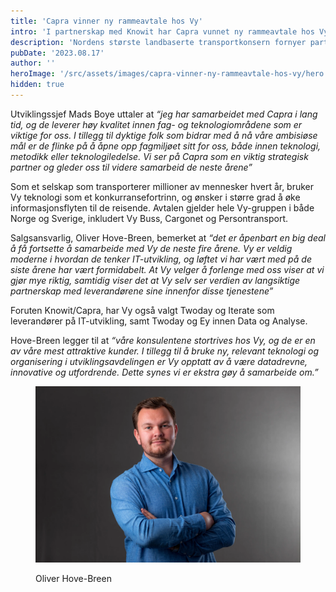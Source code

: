 ```yaml
---
title: 'Capra vinner ny rammeavtale hos Vy'
intro: 'I partnerskap med Knowit har Capra vunnet ny rammeavtale hos Vy på områdene IT-utvikling og teknologi, og Data og analyse. Fra før av har Knowit/Capra samarbeidet hos kunden i fire år innen IT-utvikling. Avtalen markerer et videre strategisk partnerskap både mellom de to leverandørene og mot Vy-gruppen, med en estimert øvre verdi på 600MNOK.'
description: 'Nordens største landbaserte transportkonsern fornyer partnerskapet med spesialist på tech!'
pubDate: '2023.08.17'
author: ''
heroImage: '/src/assets/images/capra-vinner-ny-rammeavtale-hos-vy/hero.webp'
hidden: true
---
```


Utviklingssjef Mads Boye uttaler at *“jeg har samarbeidet med Capra i lang tid, og de leverer høy kvalitet innen fag- og teknologiområdene som er viktige for oss. I tillegg til dyktige folk som bidrar med å nå våre ambisiøse mål er de flinke på å åpne opp fagmiljøet sitt for oss, både innen teknologi, metodikk eller teknologiledelse. Vi ser på Capra som en viktig strategisk partner og gleder oss til videre samarbeid de neste årene”*

Som et selskap som transporterer millioner av mennesker hvert år, bruker Vy teknologi som et konkurransefortrinn, og ønsker i større grad å øke informasjonsflyten til de reisende. Avtalen gjelder hele Vy-gruppen i både Norge og Sverige, inkludert Vy Buss, Cargonet og Persontransport.

Salgsansvarlig, Oliver Hove-Breen, bemerket at *“det er åpenbart en big deal å få fortsette å samarbeide med Vy de neste fire årene. Vy er veldig moderne i hvordan de tenker IT-utvikling, og løftet vi har vært med på de siste årene har vært formidabelt. At Vy velger å forlenge med oss viser at vi gjør mye riktig, samtidig viser det at Vy selv ser verdien av langsiktige partnerskap med leverandørene sine innenfor disse tjenestene”*

Foruten Knowit/Capra, har Vy også valgt Twoday og Iterate som leverandører på IT-utvikling, samt Twoday og Ey innen Data og Analyse.

Hove-Breen legger til at *“våre konsulentene stortrives hos Vy, og de er en av våre mest attraktive kunder. I tillegg til å bruke ny, relevant teknologi og organisering i utviklingsavdelingen er Vy opptatt av å være datadrevne, innovative og utfordrende. Dette synes vi er ekstra gøy å samarbeide om.”*

<figure>

  ![Bilde av Oliver](../../assets/images/capra-vinner-ny-rammeavtale-hos-vy/oliver.webp)
  <figcaption>Oliver Hove-Breen</figcaption>
</figure>
